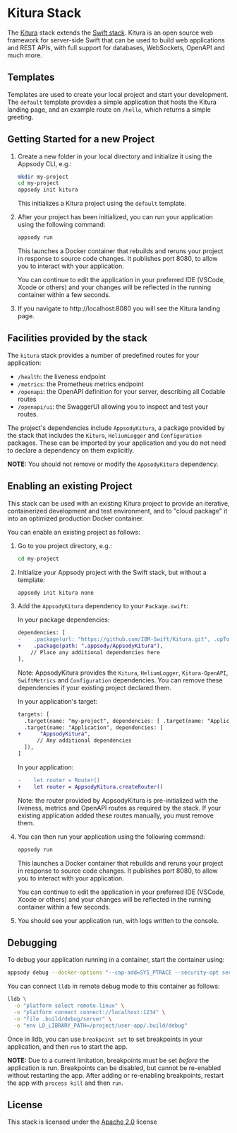 # Kitura Stack

The [Kitura](https://kitura.io) stack extends the [Swift stack](../swift/README.md).  Kitura is an open source web framework for server-side Swift that can be used to build web applications and REST APIs, with full support for databases, WebSockets, OpenAPI and much more.

## Templates

Templates are used to create your local project and start your development. The `default` template provides a simple application that hosts the Kitura landing page, and an example route on `/hello`, which returns a simple greeting.

## Getting Started for a new Project

1. Create a new folder in your local directory and initialize it using the Appsody CLI, e.g.:

    ```bash
    mkdir my-project
    cd my-project
    appsody init kitura
    ```
    This initializes a Kitura project using the `default` template.

2. After your project has been initialized, you can run your application using the following command:

    ```bash
    appsody run
    ```

    This launches a Docker container that rebuilds and reruns your project in response to source code changes. It publishes port 8080, to allow you to interact with your application.

    You can continue to edit the application in your preferred IDE (VSCode, Xcode or others) and your changes will be reflected in the running container within a few seconds.

3. If you navigate to http://localhost:8080 you will see the Kitura landing page.

## Facilities provided by the stack

The `kitura` stack provides a number of predefined routes for your application:
- `/health`: the liveness endpoint
- `/metrics`: the Prometheus metrics endpoint
- `/openapi`: the OpenAPI definition for your server, describing all Codable routes
- `/openapi/ui`: the SwaggerUI allowing you to inspect and test your routes.

The project's dependencies include `AppsodyKitura`, a package provided by the stack that includes the `Kitura`, `HeliumLogger` and `Configuration` packages.  These can be imported by your application and you do not need to declare a dependency on them explicitly.

**NOTE:** You should not remove or modify the `AppsodyKitura` dependency.

## Enabling an existing Project

This stack can be used with an existing Kitura project to provide an iterative, containerized development and test environment, and to "cloud package" it into an optimized production Docker container.

You can enable an existing project as follows:

1. Go to you project directory, e.g.:

    ```bash
    cd my-project
    ```

2. Initialize your Appsody project with the Swift stack, but without a template:

    ```bash
    appsody init kitura none
    ```

3. Add the `AppsodyKitura` dependency to your `Package.swift`:

    In your package dependencies:
    ```diff
    dependencies: [
    -    .package(url: "https://github.com/IBM-Swift/Kitura.git", .upToNextMinor(from: "2.8.0")),
    +    .package(path: ".appsody/AppsodyKitura"),
        // Place any additional dependencies here
    ],
    ```
    Note: AppsodyKitura provides the `Kitura`, `HeliumLogger`, `Kitura-OpenAPI`, `SwiftMetrics` and `Configuration` dependencies. You can remove these dependencies if your existing project declared them.

    In your application's target:
    ```diff
    targets: [
      .target(name: "my-project", dependencies: [ .target(name: "Application") ]),
      .target(name: "Application", dependencies: [
    +      "AppsodyKitura",
          // Any additional dependencies
      ]),
    ]
    ```

    In your application:
    ```diff
    -    let router = Router()
    +    let router = AppsodyKitura.createRouter()
    ```
    Note: the router provided by AppsodyKitura is pre-initialized with the liveness, metrics and OpenAPI routes as required by the stack. If your existing application added these routes manually, you must remove them.

4. You can then run your application using the following command:

    ```bash
    appsody run
    ```

    This launches a Docker container that rebuilds and reruns your project in response to source code changes. It publishes port 8080, to allow you to interact with your application.

    You can continue to edit the application in your preferred IDE (VSCode, Xcode or others) and your changes will be reflected in the running container within a few seconds.

5. You should see your application run, with logs written to the console.

## Debugging

To debug your application running in a container, start the container using:
```bash
appsody debug --docker-options "--cap-add=SYS_PTRACE --security-opt seccomp=unconfined"
```

You can connect `lldb` in remote debug mode to this container as follows:
```bash
lldb \
  -o "platform select remote-linux" \
  -o "platform connect connect://localhost:1234" \
  -o "file .build/debug/server" \
  -o "env LD_LIBRARY_PATH=/project/user-app/.build/debug"
```

Once in lldb, you can use `breakpoint set` to set breakpoints in your application, and then `run` to start the app.

**NOTE:** Due to a current limitation, breakpoints must be set _before_ the application is run. Breakpoints can be disabled, but cannot be re-enabled without restarting the app. After adding or re-enabling breakpoints, restart the app with `process kill` and then `run`.

## License

This stack is licensed under the [Apache 2.0](./image/LICENSE) license
